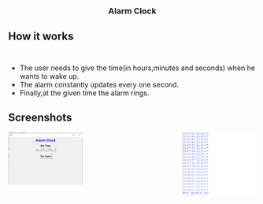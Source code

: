 <h3 align="center">Alarm Clock</h3>

## How it works <br><br>
- The user needs to give the time(in hours,minutes and seconds) when he wants to wake up.
- The alarm constantly updates every one second.
- Finally,at the given time the alarm rings.

## Screenshots
<img src="https://raw.githubusercontent.com/Anupreetadas/Alarm/main/assets/Capture%201.PNG" width="30%" align="left" >
<img src="https://raw.githubusercontent.com/Anupreetadas/Alarm/main/assets/Capture%202.PNG" width="30%" align="right" >



